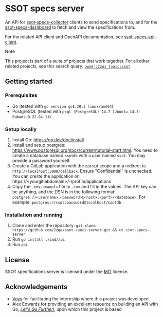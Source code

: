 # SSOT specs server

An API for [ssot-specs-collector](https://github.com/2zqa/ssot-specs-collector) clients to send specifications to, and for the [ssot-specs-dashboard](https://github.com/2zqa/ssot-specs-dashboard) to fetch and view the specifications from.

For the related API client and OpenAPI documentation, see [ssot-specs-api-client](https://github.com/2zqa/ssot-specs-api-client).

> [!NOTE]
> This project is part of a suite of projects that work together. For all other related projects, see this search query: [`owner:2zqa topic:ssot`](https://github.com/search?q=owner%3A2zqa+topic%3Assot&type=repositories)

## Getting started

### Prerequisites

- Go (tested with `go version go1.20.3 linux/amd64`)
- PostgreSQL (tested with `psql (PostgreSQL) 14.7 (Ubuntu 14.7-0ubuntu0.22.04.1)`)

### Setup locally

1. Install Go: https://go.dev/doc/install
2. Install and setup postgres: https://www.postgresql.org/docs/current/tutorial-start.html. You need to create a database named `ssotdb` with a user named `ssot`. You may provide a password yourself.
3. Create a GitLab application with the `openid` scope and a redirect to `http://localhost:3000/callback`. Ensure "Confidential" is unchecked. You can create the application on https://\<yourgitlabdomain\>/-/profile/applications
4. Copy the `.env.example` file to `.env` and fill in the values. The API key can be anything, and the DSN is in the following format: `postgres://<username>:<password>@<host>:<port>/<database>`. For example: `postgres://ssot:password@localhost/ssotdb`

### Installation and running

1. Clone and enter the repository: `git clone https://github.com/2zqa/ssot-specs-server.git && cd ssot-specs-server`
2. Run `go install ./cmd/api`
3. Run `api`

## License

SSOT specifications server is licensed under the [MIT](LICENSE) license.

## Acknowledgements

- [Voys](https://www.voys.nl/) for facilitating the internship where this project was developed
- Alex Edwards for providing an excellent resource on building an API with Go, _[Let's Go Further!](https://lets-go-further.alexedwards.net)_, upon which this project is based
